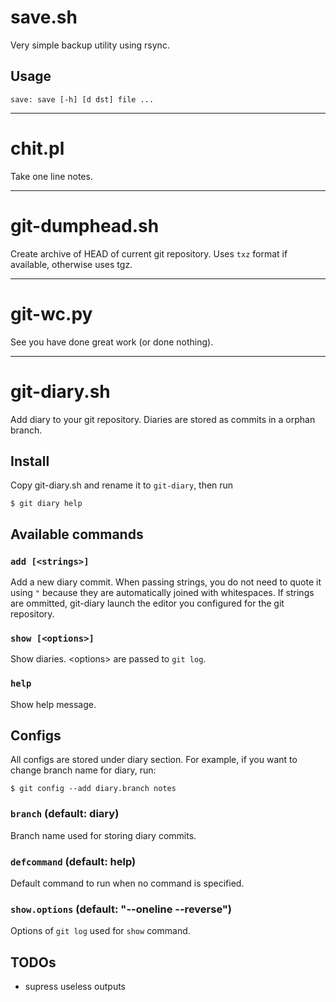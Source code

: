 save.sh
=======

Very simple backup utility using rsync.

Usage
-----

    save: save [-h] [d dst] file ...



***

chit.pl
=======

Take one line notes.



***

git-dumphead.sh
===============

Create archive of HEAD of current git repository.
Uses `txz` format if available, otherwise uses tgz.



***

git-wc.py
=========

See you have done great work (or done nothing).



***

git-diary.sh
============

Add diary to your git repository. Diaries are stored as commits in a orphan
branch.


Install
-------

Copy git-diary.sh and rename it to `git-diary`, then run

    $ git diary help


Available commands
------------------

### `add [<strings>]`

Add a new diary commit. When passing strings, you do not need to quote it using
`"` because they are automatically joined with whitespaces. If strings are
ommitted, git-diary launch the editor you configured for the git repository.

### `show [<options>]`

Show diaries. \<options\> are passed to `git log`.

### `help`

Show help message.


Configs
-------

All configs are stored under diary section. For example, if you want to change
branch name for diary, run:

    $ git config --add diary.branch notes

### `branch` (default: diary)

Branch name used for storing diary commits.

### `defcommand` (default: help)

Default command to run when no command is specified.

### `show.options` (default: "--oneline --reverse")

Options of `git log` used for `show` command.


TODOs
-----

* supress useless outputs
